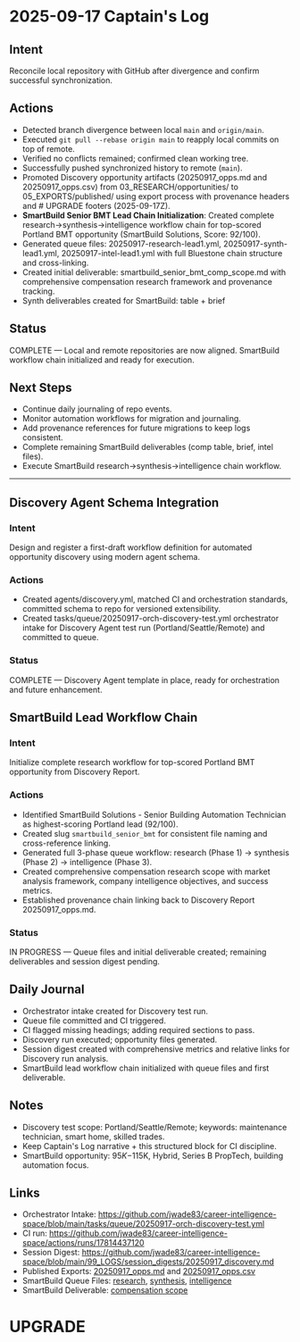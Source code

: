 # 2025-09-17 Captain's Log
## Intent
Reconcile local repository with GitHub after divergence and confirm successful synchronization.
## Actions
- Detected branch divergence between local `main` and `origin/main`.
- Executed `git pull --rebase origin main` to reapply local commits on top of remote.
- Verified no conflicts remained; confirmed clean working tree.
- Successfully pushed synchronized history to remote (`main`).
- Promoted Discovery opportunity artifacts (20250917_opps.md and 20250917_opps.csv) from 03_RESEARCH/opportunities/ to 05_EXPORTS/published/ using export process with provenance headers and # UPGRADE footers (2025-09-17Z).
- **SmartBuild Senior BMT Lead Chain Initialization**: Created complete research→synthesis→intelligence workflow chain for top-scored Portland BMT opportunity (SmartBuild Solutions, Score: 92/100).
- Generated queue files: 20250917-research-lead1.yml, 20250917-synth-lead1.yml, 20250917-intel-lead1.yml with full Bluestone chain structure and cross-linking.
- Created initial deliverable: smartbuild_senior_bmt_comp_scope.md with comprehensive compensation research framework and provenance tracking.
- Synth deliverables created for SmartBuild: table + brief
## Status
COMPLETE — Local and remote repositories are now aligned. SmartBuild workflow chain initialized and ready for execution.
## Next Steps
- Continue daily journaling of repo events.
- Monitor automation workflows for migration and journaling.
- Add provenance references for future migrations to keep logs consistent.
- Complete remaining SmartBuild deliverables (comp table, brief, intel files).
- Execute SmartBuild research→synthesis→intelligence chain workflow.
---
## Discovery Agent Schema Integration
### Intent
Design and register a first-draft workflow definition for automated opportunity discovery using modern agent schema.
### Actions
- Created agents/discovery.yml, matched CI and orchestration standards, committed schema to repo for versioned extensibility.
- Created tasks/queue/20250917-orch-discovery-test.yml orchestrator intake for Discovery Agent test run (Portland/Seattle/Remote) and committed to queue.
### Status
COMPLETE — Discovery Agent template in place, ready for orchestration and future enhancement.
## SmartBuild Lead Workflow Chain
### Intent
Initialize complete research workflow for top-scored Portland BMT opportunity from Discovery Report.
### Actions
- Identified SmartBuild Solutions - Senior Building Automation Technician as highest-scoring Portland lead (92/100).
- Created slug `smartbuild_senior_bmt` for consistent file naming and cross-reference linking.
- Generated full 3-phase queue workflow: research (Phase 1) → synthesis (Phase 2) → intelligence (Phase 3).
- Created comprehensive compensation research scope with market analysis framework, company intelligence objectives, and success metrics.
- Established provenance chain linking back to Discovery Report 20250917_opps.md.
### Status
IN PROGRESS — Queue files and initial deliverable created; remaining deliverables and session digest pending.
## Daily Journal
- Orchestrator intake created for Discovery test run.
- Queue file committed and CI triggered.
- CI flagged missing headings; adding required sections to pass.
- Discovery run executed; opportunity files generated.
- Session digest created with comprehensive metrics and relative links for Discovery run analysis.
- SmartBuild lead workflow chain initialized with queue files and first deliverable.
## Notes
- Discovery test scope: Portland/Seattle/Remote; keywords: maintenance technician, smart home, skilled trades.
- Keep Captain's Log narrative + this structured block for CI discipline.
- SmartBuild opportunity: $95K-$115K, Hybrid, Series B PropTech, building automation focus.
## Links
- Orchestrator Intake: https://github.com/jwade83/career-intelligence-space/blob/main/tasks/queue/20250917-orch-discovery-test.yml
- CI run: https://github.com/jwade83/career-intelligence-space/actions/runs/17814437120
- Session Digest: https://github.com/jwade83/career-intelligence-space/blob/main/99_LOGS/session_digests/20250917_discovery.md
- Published Exports: [20250917_opps.md](05_EXPORTS/published/20250917_opps.md) and [20250917_opps.csv](05_EXPORTS/published/20250917_opps.csv)
- SmartBuild Queue Files: [research](tasks/queue/20250917-research-lead1.yml), [synthesis](tasks/queue/20250917-synth-lead1.yml), [intelligence](tasks/queue/20250917-intel-lead1.yml)
- SmartBuild Deliverable: [compensation scope](03_RESEARCH/leads/smartbuild_senior_bmt_comp_scope.md)
# UPGRADE

